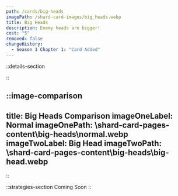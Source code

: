 ```yaml
---
path: /cards/big-heads
imagePath: /shard-card-images/big_heads.webp
title: Big Heads
description: Enemy heads are bigger!
cost: "5"
removed: false
changeHistory:
  - Season 1 Chapter 1: "Card Added"
---
```


::details-section

::

::image-comparison
---
title: Big Heads Comparison
imageOneLabel: Normal
imageOnePath: \shard-card-pages-content\big-heads\normal.webp
imageTwoLabel: Big Head
imageTwoPath: \shard-card-pages-content\big-heads\big-head.webp
---
::

::strategies-section
Coming Soon
::

